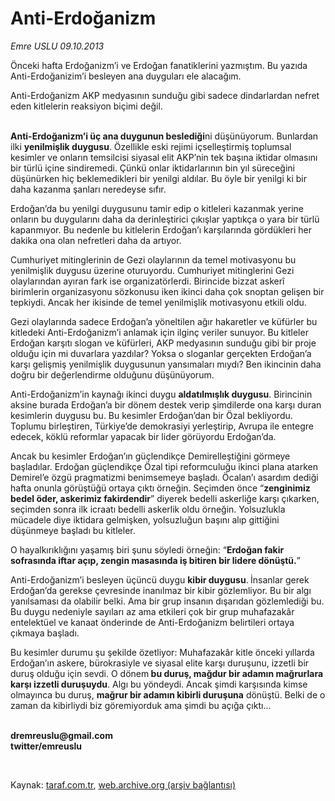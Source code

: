 # Anti-Erdoğanizm 

*Emre USLU 09.10.2013*

<div class="yazi"><p>Önceki hafta Erdoğanizm’i ve Erdoğan fanatiklerini yazmıştım. Bu yazıda Anti-Erdoğanizim’i besleyen ana duyguları ele alacağım. </p>
<p>Anti-Erdoğanizm AKP medyasının sunduğu gibi sadece dindarlardan nefret eden kitlelerin reaksiyon biçimi değil. </p>
<p><b><br/>Anti-Erdoğanizm’i üç ana duygunun beslediği</b>ni düşünüyorum. Bunlardan ilki <b>yenilmişlik duygusu</b>. Özellikle eski rejimi içselleştirmiş toplumsal kesimler ve onların temsilcisi siyasal elit AKP’nin tek başına iktidar olmasını bir türlü içine sindiremedi. Çünkü onlar iktidarlarının bin yıl süreceğini düşünürken hiç beklemedikleri bir yenilgi aldılar. Bu öyle bir yenilgi ki bir daha kazanma şanları neredeyse sıfır. </p>
<p>Erdoğan’da bu yenilgi duygusunu tamir edip o kitleleri kazanmak yerine onların bu duygularını daha da derinleştirici çıkışlar yaptıkça o yara bir türlü kapanmıyor. Bu nedenle bu kitlelerin Erdoğan’ı karşılarında gördükleri her dakika ona olan nefretleri daha da artıyor. </p>
<p>Cumhuriyet mitinglerinin de Gezi olaylarının da temel motivasyonu bu yenilmişlik duygusu üzerine oturuyordu. Cumhuriyet mitinglerini Gezi olaylarından ayıran fark ise organizatörlerdi. Birincide bizzat askerî birimlerin organizasyonu sözkonusu iken ikinci daha çok snoptan gelişen bir tepkiydi. Ancak her ikisinde de temel yenilmişlik motivasyonu etkili oldu.</p>
<p>Gezi olaylarında sadece Erdoğan’a yöneltilen ağır hakaretler ve küfürler bu kitledeki Anti-Erdoğanizm’i anlamak için ilginç veriler sunuyor. Bu kitleler Erdoğan karşıtı slogan ve küfürleri, AKP medyasının sunduğu gibi bir proje olduğu için mi duvarlara yazdılar? Yoksa o sloganlar gerçekten Erdoğan’a karşı gelişmiş yenilmişlik duygusunun yansımaları mıydı? Ben ikincinin daha doğru bir değerlendirme olduğunu düşünüyorum. </p>
<p>Anti-Erdoğanizm’in kaynağı ikinci duygu <b>aldatılmışlık duygusu</b>. Birincinin aksine burada Erdoğan’a bir dönem destek verip şimdilerde ona karşı duran kesimlerin duygusu bu. Bu kesimler Erdoğan’dan bir Özal bekliyordu. Toplumu birleştiren, Türkiye’de demokrasiyi yerleştirip, Avrupa ile entegre edecek, köklü reformlar yapacak bir lider görüyordu Erdoğan’da. </p>
<p>Ancak bu kesimler Erdoğan’ın güçlendikçe Demirelleştiğini görmeye başladılar. Erdoğan güçlendikçe Özal tipi reformculuğu ikinci plana atarken Demirel’e özgü pragmatizmi benimsemeye başladı. Öcalan’ı asardım dediği hafta onunla görüştüğü ortaya çıktı örneğin. Seçimden önce “<b>zenginimiz bedel öder, askerimiz fakirdendir</b>” diyerek bedelli askerliğe karşı çıkarken, seçimden sonra ilk icraatı bedelli askerlik oldu örneğin. Yolsuzlukla mücadele diye iktidara gelmişken, yolsuzluğun başını alıp gittiğini düşünmeye başladı bu kitleler. </p>
<p>O hayalkırıklığını yaşamış biri şunu söyledi örneğin: “<b>Erdoğan fakir sofrasında iftar açıp, zengin masasında iş bitiren bir lidere dönüştü.</b>” </p>
<p>Anti-Erdoğanizm’i besleyen üçüncü duygu <b>kibir duygusu</b>.<b> </b>İnsanlar gerek Erdoğan’da gerekse çevresinde inanılmaz bir kibir gözlemliyor. Bu bir algı yanılsaması da olabilir belki. Ama bir grup insanın dışarıdan gözlemlediği bu. Bu duygu nedeniyle sayıları az ama etkileri çok bir grup muhafazakâr entelektüel ve kanaat önderinde de Anti-Erdoğanizm belirtileri ortaya çıkmaya başladı. </p>
<p>Bu kesimler durumu şu şekilde özetliyor: Muhafazakâr kitle önceki yıllarda Erdoğan’ın askere, bürokrasiyle ve siyasal elite karşı duruşunu, izzetli bir duruş olduğu için sevdi. O dönem<b> bu duruş, mağdur bir adamın mağrurlara karşı izzetli duruşuydu</b>. Algı bu yöndeydi. Ancak şimdi karşısında kimse olmayınca bu duruş, <b>mağrur bir adamın kibirli duruşuna</b> dönüştü. Belki de o zaman da kibirliydi biz göremiyorduk ama şimdi bu açığa çıktı...</p><b>
<p><br/>dremreuslu@gmail.com<br/>twitter/emreuslu</p>
<p></p></b> 
</div>

Kaynak: [taraf.com.tr](http://www.taraf.com.tr:80/emre-uslu-2/makale-anti-erdoganizm.htm), [web.archive.org (arşiv bağlantısı)](http://web.archive.org/web/20131012025346/http://www.taraf.com.tr:80/emre-uslu-2/makale-anti-erdoganizm.htm)
